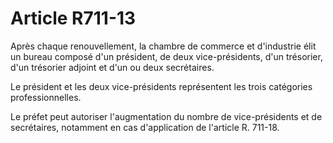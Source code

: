 # Article R711-13

Après chaque renouvellement, la chambre de commerce et d'industrie élit un bureau composé d'un président, de deux vice-présidents, d'un trésorier, d'un trésorier adjoint et d'un ou deux secrétaires.

Le président et les deux vice-présidents représentent les trois catégories professionnelles.

Le préfet peut autoriser l'augmentation du nombre de vice-présidents et de secrétaires, notamment en cas d'application de l'article R. 711-18.
